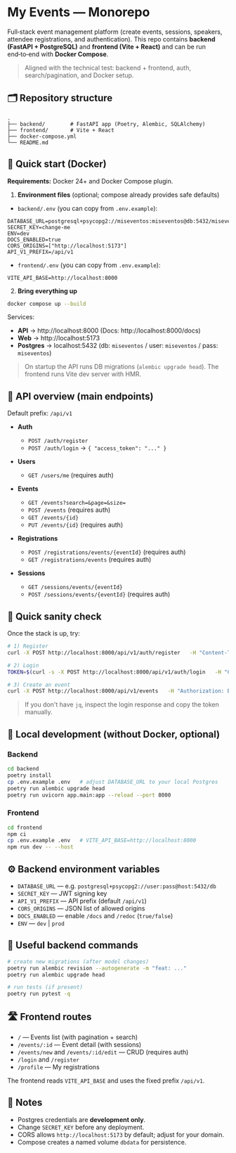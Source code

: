 # My Events — Monorepo

Full‑stack event management platform (create events, sessions, speakers, attendee registrations, and authentication).
This repo contains **backend (FastAPI + PostgreSQL)** and **frontend (Vite + React)** and can be run end‑to‑end with **Docker Compose**.

> Aligned with the technical test: backend + frontend, auth, search/pagination, and Docker setup.


## 🗂 Repository structure

```
.
├── backend/        # FastAPI app (Poetry, Alembic, SQLAlchemy)
├── frontend/       # Vite + React
├── docker-compose.yml
└── README.md
```

## 🚀 Quick start (Docker)

**Requirements:** Docker 24+ and Docker Compose plugin.

1) **Environment files** (optional; compose already provides safe defaults)

- `backend/.env` (you can copy from `.env.example`):
```env
DATABASE_URL=postgresql+psycopg2://miseventos:miseventos@db:5432/miseventos
SECRET_KEY=change-me
ENV=dev
DOCS_ENABLED=true
CORS_ORIGINS=["http://localhost:5173"]
API_V1_PREFIX=/api/v1
```

- `frontend/.env` (you can copy from `.env.example`):
```env
VITE_API_BASE=http://localhost:8000
```

2) **Bring everything up**

```bash
docker compose up --build
```

Services:
- **API** → http://localhost:8000  (Docs: http://localhost:8000/docs)
- **Web** → http://localhost:5173
- **Postgres** → localhost:5432  (db: `miseventos` / user: `miseventos` / pass: `miseventos`)

> On startup the API runs DB migrations (`alembic upgrade head`).
> The frontend runs Vite dev server with HMR.


## 🔌 API overview (main endpoints)

Default prefix: `/api/v1`

- **Auth**
  - `POST /auth/register`
  - `POST /auth/login` → `{ "access_token": "..." }`

- **Users**
  - `GET /users/me` (requires auth)

- **Events**
  - `GET /events?search=&page=&size=`
  - `POST /events` (requires auth)
  - `GET /events/{id}`
  - `PUT /events/{id}` (requires auth)

- **Registrations**
  - `POST /registrations/events/{eventId}` (requires auth)
  - `GET /registrations/events` (requires auth)

- **Sessions**
  - `GET /sessions/events/{eventId}`
  - `POST /sessions/events/{eventId}` (requires auth)


## 🧪 Quick sanity check

Once the stack is up, try:

```bash
# 1) Register
curl -X POST http://localhost:8000/api/v1/auth/register   -H "Content-Type: application/json"   -d '{"email":"demo@demo.com","password":"Demo1234"}'

# 2) Login
TOKEN=$(curl -s -X POST http://localhost:8000/api/v1/auth/login   -H "Content-Type: application/json"   -d '{"email":"demo@demo.com","password":"Demo1234"}' | jq -r .access_token)

# 3) Create an event
curl -X POST http://localhost:8000/api/v1/events   -H "Authorization: Bearer $TOKEN"   -H "Content-Type: application/json"   -d '{"name":"TechConf","description":"Demo","date":"2025-12-01T09:00:00","capacity":200}'
```

> If you don't have `jq`, inspect the login response and copy the token manually.


## 🧰 Local development (without Docker, optional)

### Backend
```bash
cd backend
poetry install
cp .env.example .env   # adjust DATABASE_URL to your local Postgres
poetry run alembic upgrade head
poetry run uvicorn app.main:app --reload --port 8000
```

### Frontend
```bash
cd frontend
npm ci
cp .env.example .env   # VITE_API_BASE=http://localhost:8000
npm run dev -- --host
```


## ⚙️ Backend environment variables

- `DATABASE_URL` — e.g. `postgresql+psycopg2://user:pass@host:5432/db`
- `SECRET_KEY` — JWT signing key
- `API_V1_PREFIX` — API prefix (default `/api/v1`)
- `CORS_ORIGINS` — JSON list of allowed origins
- `DOCS_ENABLED` — enable `/docs` and `/redoc` (`true/false`)
- `ENV` — `dev` | `prod`


## 🧹 Useful backend commands

```bash
# create new migrations (after model changes)
poetry run alembic revision --autogenerate -m "feat: ..."
poetry run alembic upgrade head

# run tests (if present)
poetry run pytest -q
```


## 🛣 Frontend routes

- `/` — Events list (with pagination + search)
- `/events/:id` — Event detail (with sessions)
- `/events/new` and `/events/:id/edit` — CRUD (requires auth)
- `/login` and `/register`
- `/profile` — My registrations

The frontend reads `VITE_API_BASE` and uses the fixed prefix `/api/v1`.


## 📝 Notes

- Postgres credentials are **development only**.
- Change `SECRET_KEY` before any deployment.
- CORS allows `http://localhost:5173` by default; adjust for your domain.
- Compose creates a named volume `dbdata` for persistence.
